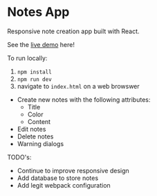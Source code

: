 # Notes App

Responsive note creation app built with React.  

See the [live demo](https://jcole356.github.io/notes_app/dist/) here!

To run locally:

1. `npm install`
2. `npm run dev`
3. navigate to `index.html` on a web browswer

* Create new notes with the following attributes:
  * Title
  * Color
  * Content
* Edit notes
* Delete notes
* Warning dialogs

TODO's:

* Continue to improve responsive design
* Add database to store notes
* Add legit webpack configuration
